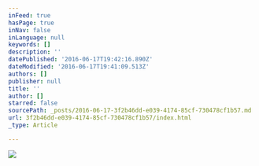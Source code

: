 ```yaml
---
inFeed: true
hasPage: true
inNav: false
inLanguage: null
keywords: []
description: ''
datePublished: '2016-06-17T19:42:16.890Z'
dateModified: '2016-06-17T19:41:09.513Z'
authors: []
publisher: null
title: ''
author: []
starred: false
sourcePath: _posts/2016-06-17-3f2b46dd-e039-4174-85cf-730478cf1b57.md
url: 3f2b46dd-e039-4174-85cf-730478cf1b57/index.html
_type: Article

---
```

![](https://the-grid-user-content.s3-us-west-2.amazonaws.com/7d8e3c91-f8de-4bd8-859f-9b4bf1a6ee18.png)